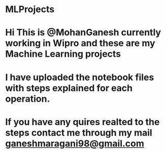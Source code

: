 # MLProjects
# Hi This is @MohanGanesh currently working in Wipro and these are my Machine Learning projects 
# I have uploaded the notebook files with steps explained for each operation.
# If you have any quires realted to the steps contact me through my mail ganeshmaragani98@gmail.com
